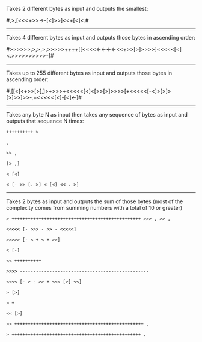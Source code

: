 Takes 2 different bytes as input and outputs the smallest: 

#,>,[<<<+>>->-[<]>>]<<+[<]<.#

-----------------------------------------------------------------------------------------------------------------------------------------
Takes 4 different bytes as input and outputs those bytes in ascending order:

#>>>>>>,>,>,>,>>>>>++++[[<<<<<-<-<-<-<<+>>[>]>>>>]<<<<<[<]<.>>>>>>>>>>-]#

-----------------------------------------------------------------------------------------------------------------------------------------
Takes up to 255 different bytes as input and outputs those bytes in ascending order:

#,[[<]<+>>[>],]>+>>>+<<<<<[<]<[>>[>]>>>>[+<<<<<[-<]>[>]>[>]>>]>>-.+<<<<<[<]-[<]<-]#

-----------------------------------------------------------------------------------------------------------------------------------------
Takes any byte N as input then takes any sequence of bytes as input and outputs that sequence N times:

`++++++++++ >`

`,`

`>> ,`

`[> ,]`

`< [<]`

`< [- >> [. >] < [<] << . >]`

-----------------------------------------------------------------------------------------------------------------------------------------
Takes 2 bytes as input and outputs the sum of those bytes (most of the complexity comes from summing numbers with a total of 10 or greater)

`> ++++++++++++++++++++++++++++++++++++++++++++++++ >>> , >> ,`

`<<<<< [- >>> - >> - <<<<<]`

`>>>>> [- < + < + >>]`

`< [-]`

`<< ++++++++++`

`>>>> ------------------------------------------------`

`<<<< [- > - >> + <<< [>] <<]`

`> [>]`

`> +`

`<< [>]`

`>> ++++++++++++++++++++++++++++++++++++++++++++++++ .`

`> ++++++++++++++++++++++++++++++++++++++++++++++++ .`
